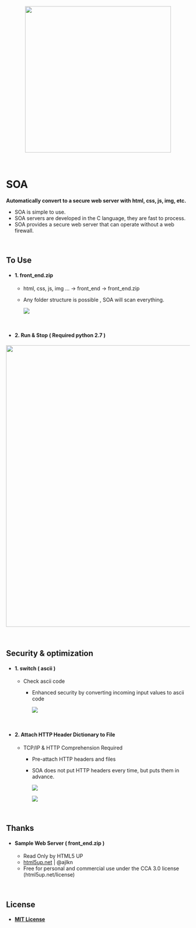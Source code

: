<br>

<p align="center">
    <img src="https://github.com/ENNP/soa/blob/main/readme/1.PNG" width="400">    
</p>

<br>

# SOA
**Automatically convert to a secure web server with html, css, js, img, etc.**

- SOA is simple to use.
- SOA servers are developed in the C language, they are fast to process.
- SOA provides a secure web server that can operate without a web firewall.

<br>

## To Use

- #### 1. front_end.zip
  - html, css, js, img ...   ->   front_end   ->   front_end.zip
  - Any folder structure is possible , SOA will scan everything.

    ![](https://github.com/ENNP/soa/blob/main/readme/2.PNG)

<br>

- #### 2. Run & Stop ( Required python 2.7 )
<p align="center">    
    <img src="https://github.com/ENNP/soa/blob/main/readme//how_to_soa.gif" width="770" >
</p>

<br>

## Security & optimization
- #### 1. switch ( ascii )
  - Check ascii code
    - Enhanced security by converting incoming input values to ascii code

      ![](https://github.com/ENNP/soa/blob/main/readme/3.PNG)

<br>

- #### 2. Attach HTTP Header Dictionary to File
  - TCP/IP & HTTP Comprehension Required 
    - Pre-attach HTTP headers and files
    - SOA does not put HTTP headers every time, but puts them in advance.

      ![](https://github.com/ENNP/soa/blob/main/readme/4.PNG)
      
      ![](https://github.com/ENNP/soa/blob/main/readme/5.PNG)
      
<br>

## Thanks
- #### Sample Web Server ( front_end.zip )
  - Read Only by HTML5 UP
  - [html5up.net](https://html5up.net) | @ajlkn
  - Free for personal and commercial use under the CCA 3.0 license (html5up.net/license)

<br>

## License
- #### [MIT License](https://github.com/ENNP/soa/blob/main/LICENSE)
